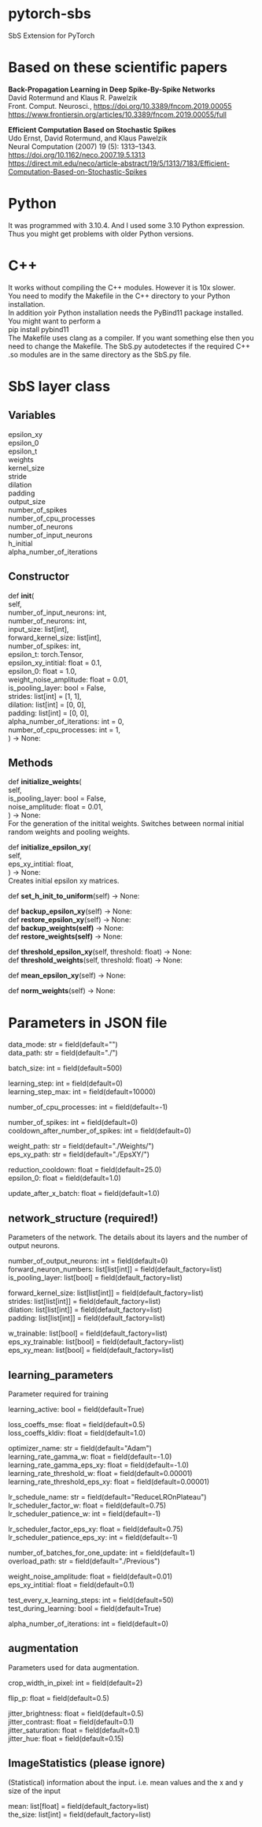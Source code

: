 # pytorch-sbs
SbS Extension for PyTorch


# Based on these scientific papers

**Back-Propagation Learning in Deep Spike-By-Spike Networks**  
David Rotermund and Klaus R. Pawelzik  
Front. Comput. Neurosci., https://doi.org/10.3389/fncom.2019.00055  
https://www.frontiersin.org/articles/10.3389/fncom.2019.00055/full  

**Efficient Computation Based on Stochastic Spikes**  
Udo Ernst, David Rotermund, and Klaus Pawelzik  
Neural Computation (2007) 19 (5): 1313–1343. https://doi.org/10.1162/neco.2007.19.5.1313  
https://direct.mit.edu/neco/article-abstract/19/5/1313/7183/Efficient-Computation-Based-on-Stochastic-Spikes  

# Python

It was programmed with 3.10.4. And I used some 3.10 Python expression. Thus you might get problems with older Python versions. 

# C++

It works without compiling the C++ modules. However it is 10x slower.   
You need to modify the Makefile in the C++ directory to your Python installation.  
In addition yoir Python installation needs the PyBind11 package installed. You might want to perform a  
pip install pybind11  
The Makefile uses clang as a compiler. If you want something else then you need to change the Makefile.
The SbS.py autodetectes if the required C++ .so modules are in the same directory as the SbS.py file.  

# SbS layer class

## Variables

epsilon_xy  
epsilon_0  
epsilon_t  
weights  
kernel_size  
stride  
dilation  
padding  
output_size  
number_of_spikes  
number_of_cpu_processes  
number_of_neurons  
number_of_input_neurons  
h_initial  
alpha_number_of_iterations  

## Constructor 
def **__init__**(  
self,  
number_of_input_neurons: int,  
number_of_neurons: int,  
input_size: list[int],  
forward_kernel_size: list[int],  
number_of_spikes: int,  
epsilon_t: torch.Tensor,  
epsilon_xy_intitial: float = 0.1,  
epsilon_0: float = 1.0,  
weight_noise_amplitude: float = 0.01,  
is_pooling_layer: bool = False,  
strides: list[int] = [1, 1],  
dilation: list[int] = [0, 0],  
padding: list[int] = [0, 0],  
alpha_number_of_iterations: int = 0,  
number_of_cpu_processes: int = 1,  
) -> None:

## Methods

def **initialize_weights**(  
self,  
is_pooling_layer: bool = False,  
noise_amplitude: float = 0.01,  
) -> None:  
For the generation of the initital weights. Switches between normal initial random weights and pooling weights.


def **initialize_epsilon_xy**(  
self,  
eps_xy_intitial: float,  
) -> None:  
Creates initial epsilon xy matrices.

def **set_h_init_to_uniform**(self) -> None:  

def **backup_epsilon_xy**(self) -> None:  
def **restore_epsilon_xy**(self) -> None:  
def **backup_weights(self)** -> None:  
def **restore_weights(self)** -> None:  


def **threshold_epsilon_xy**(self, threshold: float) -> None:  
def **threshold_weights**(self, threshold: float) -> None:  


def **mean_epsilon_xy**(self) -> None:  

def **norm_weights**(self) -> None:


# Parameters in JSON file

data_mode: str = field(default="")  
data_path: str = field(default="./")  

batch_size: int = field(default=500)  

learning_step: int = field(default=0)  
learning_step_max: int = field(default=10000)  

number_of_cpu_processes: int = field(default=-1)  

number_of_spikes: int = field(default=0)  
cooldown_after_number_of_spikes: int = field(default=0)  

weight_path: str = field(default="./Weights/")  
eps_xy_path: str = field(default="./EpsXY/")  
    
reduction_cooldown: float = field(default=25.0)  
epsilon_0: float = field(default=1.0)  

update_after_x_batch: float = field(default=1.0)  


## network_structure (required!)
Parameters of the network. The details about its layers and the number of output neurons.  

number_of_output_neurons: int = field(default=0)  
forward_neuron_numbers: list[list[int]] = field(default_factory=list)  
is_pooling_layer: list[bool] = field(default_factory=list)  

forward_kernel_size: list[list[int]] = field(default_factory=list)  
strides: list[list[int]] = field(default_factory=list)  
dilation: list[list[int]] = field(default_factory=list)  
padding: list[list[int]] = field(default_factory=list)  

w_trainable: list[bool] = field(default_factory=list)  
eps_xy_trainable: list[bool] = field(default_factory=list)  
eps_xy_mean: list[bool] = field(default_factory=list)  


## learning_parameters
Parameter required for training   

learning_active: bool = field(default=True)  

loss_coeffs_mse: float = field(default=0.5)  
loss_coeffs_kldiv: float = field(default=1.0)  

optimizer_name: str = field(default="Adam")  
learning_rate_gamma_w: float = field(default=-1.0)  
learning_rate_gamma_eps_xy: float = field(default=-1.0)  
learning_rate_threshold_w: float = field(default=0.00001)  
learning_rate_threshold_eps_xy: float = field(default=0.00001)  

lr_schedule_name: str = field(default="ReduceLROnPlateau")  
lr_scheduler_factor_w: float = field(default=0.75)  
lr_scheduler_patience_w: int = field(default=-1)  

lr_scheduler_factor_eps_xy: float = field(default=0.75)  
lr_scheduler_patience_eps_xy: int = field(default=-1)  

number_of_batches_for_one_update: int = field(default=1)  
overload_path: str = field(default="./Previous")  

weight_noise_amplitude: float = field(default=0.01)  
eps_xy_intitial: float = field(default=0.1)  

test_every_x_learning_steps: int = field(default=50)  
test_during_learning: bool = field(default=True)  

alpha_number_of_iterations: int = field(default=0)  

## augmentation
Parameters used for data augmentation.  

crop_width_in_pixel: int = field(default=2)  

flip_p: float = field(default=0.5)  

jitter_brightness: float = field(default=0.5)  
jitter_contrast: float = field(default=0.1)  
jitter_saturation: float = field(default=0.1)  
jitter_hue: float = field(default=0.15)  


## ImageStatistics (please ignore)
(Statistical) information about the input. i.e. mean values and the x and y size of the input  

mean: list[float] = field(default_factory=list)  
the_size: list[int] = field(default_factory=list)  
